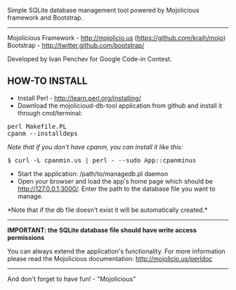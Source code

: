 Simple SQLite database management tool powered by Mojolicious framework and Bootstrap.

-----------------------

Mojolicious Framework - http://mojolicio.us (https://github.com/kraih/mojo)
Bootstrap - http://twitter.github.com/bootstrap/

Developed by Ivan Penchev for Google Code-in Contest.

HOW-TO INSTALL
--------------

* Install Perl - http://learn.perl.org/installing/
* Download the mojolicioud-db-tool application from github and install it through cmd/terminal:
<pre>
perl Makefile.PL
cpanm --installdeps
</pre>
*Note that if  you don't have cpanm, you can install it like this:*
<pre>$ curl -L cpanmin.us | perl - --sudo App::cpanminus</pre>

* Start the application:
/path/to/managedb.pl daemon
* Open your browser and load the app's home page which should be http://127.0.0.1:3000/. 
Enter the path to the database file you want to manage.
<p>*Note that if the db file doesn't exist it will be automatically created.*</p>

--------------------------

**IMPORTANT: the SQLite database file should have write access permissions**

You can always extend the application's functionality. 
For more information please read the Mojolicious documentation:
http://mojolicio.us/perldoc

--------------------------

And don't forget to have fun! - "Mojolicious"